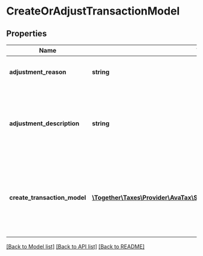 # CreateOrAdjustTransactionModel

## Properties
Name | Type | Description | Notes
------------ | ------------- | ------------- | -------------
**adjustment_reason** | **string** | A reason code indicating why this adjustment was made | [optional] 
**adjustment_description** | **string** | If the AdjustmentReason is \&quot;Other\&quot;, specify the reason here.                This is required when the AdjustmentReason is 8 (Other). | [optional] 
**create_transaction_model** | [**\Together\Taxes\Provider\AvaTax\Swagger\Model\CreateTransactionModel**](CreateTransactionModel.md) | The create transaction model to be created or updated.                If the transaction does not exist, create transaction.  If the transaction exists, adjust the existing transaction. | 

[[Back to Model list]](../README.md#documentation-for-models) [[Back to API list]](../README.md#documentation-for-api-endpoints) [[Back to README]](../README.md)


